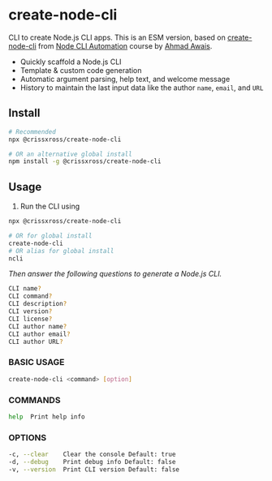 # create-node-cli

CLI to create Node.js CLI apps. This is an ESM version, based on [create-node-cli](https://github.com/ahmadawais/create-node-cli) from [Node CLI Automation](https://nodecli.com/) course by [Ahmad Awais](https://twitter.com/MrAhmadAwais/).

-   Quickly scaffold a Node.js CLI
-   Template & custom code generation
-   Automatic argument parsing, help text, and welcome message
-   History to maintain the last input data like the author `name`, `email`, and `URL`

## Install

```sh
# Recommended
npx @crissxross/create-node-cli

# OR an alternative global install
npm install -g @crissxross/create-node-cli
```

## Usage

1. Run the CLI using

```sh
npx @crissxross/create-node-cli

# OR for global install
create-node-cli
# OR alias for global install
ncli
```

_Then answer the following questions to generate a Node.js CLI._

```sh
CLI name?
CLI command?
CLI description?
CLI version?
CLI license?
CLI author name?
CLI author email?
CLI author URL?
```

### BASIC USAGE

```sh
create-node-cli <command> [option]
```

### COMMANDS

```sh
help  Print help info
```

### OPTIONS

```sh
-c, --clear    Clear the console Default: true
-d, --debug    Print debug info Default: false
-v, --version  Print CLI version Default: false
```
